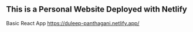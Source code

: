 ## This is a Personal Website Deployed with Netlify
  Basic React App
  https://duleep-panthagani.netlify.app/

